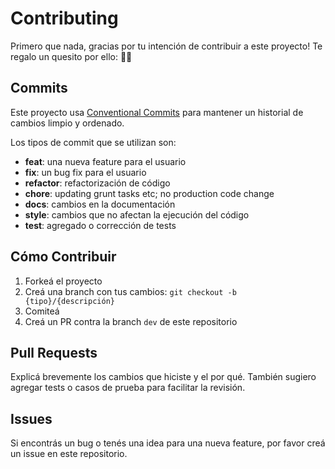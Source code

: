 # Contributing

Primero que nada, gracias por tu intención de contribuir a este proyecto! Te regalo un quesito por ello: 🧀🐀

## Commits
Este proyecto usa [Conventional Commits](https://www.conventionalcommits.org/es/v1.0.0/) para mantener un historial de cambios limpio y ordenado.

Los tipos de commit que se utilizan son:
- **feat**: una nueva feature para el usuario
- **fix**: un bug fix para el usuario
- **refactor**: refactorización de código
- **chore**: updating grunt tasks etc; no production code change
- **docs**: cambios en la documentación
- **style**: cambios que no afectan la ejecución del código
- **test**: agregado o corrección de tests

## Cómo Contribuir

1. Forkeá el proyecto
2. Creá una branch con tus cambios: `git checkout -b {tipo}/{descripción}`
3. Comiteá
4. Creá un PR contra la branch `dev` de este repositorio

## Pull Requests
Explicá brevemente los cambios que hiciste y el por qué. También sugiero agregar tests o casos de prueba para facilitar la revisión.

## Issues
Si encontrás un bug o tenés una idea para una nueva feature, por favor creá un issue en este repositorio.
